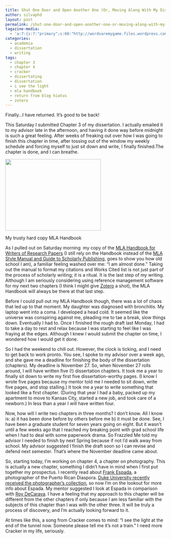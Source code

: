 ```yaml
---
title: Shut One Door and Open Another One (Or, Moving Along With My Dissertation)
author: silvaphd
layout: post
permalink: /shut-one-door-and-open-another-one-or-moving-along-with-my-dissertation/
tagazine-media:
  - 'a:7:{s:7:"primary";s:60:"http://wordsaremygame.files.wordpress.com/2011/09/photo1.jpg";s:6:"images";a:1:{s:60:"http://wordsaremygame.files.wordpress.com/2011/09/photo1.jpg";a:6:{s:8:"file_url";s:60:"http://wordsaremygame.files.wordpress.com/2011/09/photo1.jpg";s:5:"width";s:4:"2592";s:6:"height";s:4:"1936";s:4:"type";s:5:"image";s:4:"area";s:7:"5018112";s:9:"file_path";s:0:"";}}s:6:"videos";a:0:{}s:11:"image_count";s:1:"1";s:6:"author";s:7:"6554901";s:7:"blog_id";s:8:"21879715";s:9:"mod_stamp";s:19:"2011-09-05 15:03:44";}'
categories:
  - academia
  - dissertation
  - writing
tags:
  - chapter 3
  - chapter 4
  - cracker
  - dissertating
  - dissertation
  - i see the light
  - mla handbook
  - return from blog hiatus
  - zotero
---
```

Finally&#8230;I have returned. It&#8217;s good to be back!

This Saturday I submitted Chapter 3 of my dissertation. I actually emailed it to my advisor late in the afternoon, and having it done way before midnight is such a great feeling. After weeks of freaking out over how I was going to finish this chapter in time, after tossing out of the window my weekly schedule and forcing myself to just sit down and write, I finally finished.The chapter is done, and I can breathe.

<div id="attachment_373" class="wp-caption alignleft" style="width: 310px">
  <a href="http://www.lianamsilvaford.com/wp-content/uploads/2011/09/photo1.jpg"><img class="size-medium wp-image-373" title="photo" alt="" src="http://www.lianamsilvaford.com/wp-content/uploads/2011/09/photo1.jpg?w=300" width="300" height="224" /></a>
  
  <p class="wp-caption-text">
    My trusty hard copy MLA Handbook
  </p>
</div>

As I pulled out on Saturday morning  my copy of the [MLA Handbook for Writers of Research Papers][1] (I still rely on the Handbook instead of the [MLA Style Manual and Guide to Scholarly Publishing][2], goes to show you how old school I am), a familiar feeling washed over me: &#8220;I am almost done.&#8221; Taking out the manual to format my citations and Works Cited list is not just part of the process of scholarly writing; it is a ritual. It is the last step of my writing. Although I am seriously considering using reference management software for my next two chapters (I think I might give [Zotero][3] a shot), the MLA Handbook will always be there at that last step.

Before I could pull out my MLA Handbook though, there was a lot of chaos that led up to that moment. My daughter was diagnosed with bronchitis. My laptop went into a coma. I developed a head cold. It seemed like the universe was conspiring against me, pleading me to tae a break, slow things down. Eventually I had to. Once I finished the rough draft last Monday, I had to take a day to rest and relax because I was starting to feel like I was fraying at the edges. Although I knew I would submit the chapter on time, I wondered how I would get it done.

So I had the weekend to chill out. However, the clock is ticking, and I need to get back to work pronto. You see, I spoke to my advisor over a week ago, and she gave me a deadline for finishing the body of the dissertation (chapters). My deadline is November 27. So, when November 27 rolls around, I will have written five (!) dissertation chapters. It took me a year to finally sit down to write my first five dissertation-worthy pages. (I know I wrote five pages because my mentor told me I needed to sit down, write five pages, and stop stalling.) It took me a year to write something that looked like a first chapter. (During that year I had a baby, packed up my apartment to move to Kansas City, started a new job, and took care of a newborn.) In less than a year I will have written four.

Now, how will I write two chapters in three months? I don’t know. All I know is: a) it has been done before by others before me b) it must be done. See, I have been a graduate student for seven years going on eight. But it wasn&#8217;t until a few weeks ago that I reached my breaking point with grad school life when I had to deal with some paperwork drama. So Frazzled Me told my advisor I needed to finish by next Spring because if not I’d walk away from school. My advisor suggested I finish the draft soon so I can revise and defend next semester. That’s where the November deadline came about.

So, starting today, I’m working on chapter 4, a chapter on photography. This is actually a new chapter, something I didn’t have in mind when I first put together my prospectus. I recently read about [Frank Espada][4], a photographer of the Puerto Rican Diaspora. [Duke University recently received the photographer’s collection][5], so now I’m on the lookout for more info about Espada. My mentor suggested I look at Espada in comparison with [Roy DeCarava][6]. I have a feeling that my approach to this chapter will be different from the other chapters if only because I am less familiar with the subjects of this chapter than I was with the other three. It will be truly a process of discovery, and I’m actually looking forward to it.

At times like this, a song from Cracker comes to mind: &#8220;I see the light at the end of the tunnel now. Someone please tell me it&#8217;s not a train.&#8221; I need more Cracker in my life, seriously.

<span class='embed-youtube' style='text-align:center; display: block;'></span>

 [1]: http://http://www.mla.org/store/CID24/PID363
 [2]: http://www.mla.org/store/CID25/PID341
 [3]: http://www.zotero.org/
 [4]: http://lens.blogs.nytimes.com/2009/11/05/showcase-73/
 [5]: http://library.duke.edu/news/main/2011/article87.html
 [6]: http://lens.blogs.nytimes.com/2009/10/28/parting-2/